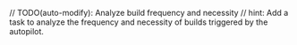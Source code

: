 // TODO(auto-modify): Analyze build frequency and necessity
// hint: Add a task to analyze the frequency and necessity of builds triggered by the autopilot.
